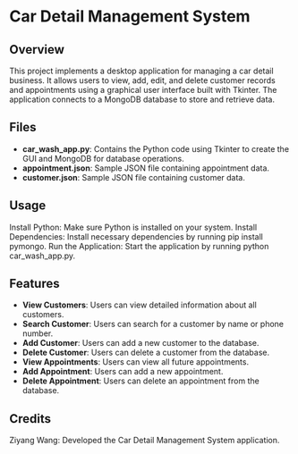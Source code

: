 # Car Detail Management System

## Overview
This project implements a desktop application for managing a car detail business. It allows users to view, add, edit, and delete customer records and appointments using a graphical user interface built with Tkinter. The application connects to a MongoDB database to store and retrieve data.

## Files
- **car_wash_app.py**: Contains the Python code using Tkinter to create the GUI and MongoDB for database operations.
- **appointment.json**: Sample JSON file containing appointment data.
- **customer.json**: Sample JSON file containing customer data.

## Usage
Install Python: Make sure Python is installed on your system.
Install Dependencies: Install necessary dependencies by running pip install pymongo.
Run the Application: Start the application by running python car_wash_app.py.

## Features
- **View Customers**: Users can view detailed information about all customers.
- **Search Customer**: Users can search for a customer by name or phone number.
- **Add Customer**: Users can add a new customer to the database.
- **Delete Customer**: Users can delete a customer from the database.
- **View Appointments**: Users can view all future appointments.
- **Add Appointment**: Users can add a new appointment.
- **Delete Appointment**: Users can delete an appointment from the database.

## Credits
Ziyang Wang: Developed the Car Detail Management System application.

